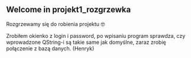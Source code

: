 ## Welcome in projekt1_rozgrzewka

Rozgrzewamy się do robienia projektu 🤓

Zrobiłem okienko z login i password, po wpisaniu program sprawdza, czy wprowadzone QString-i są takie same
jak domyślne, zaraz zrobię połączenie z bazą danych. (Henryk)
